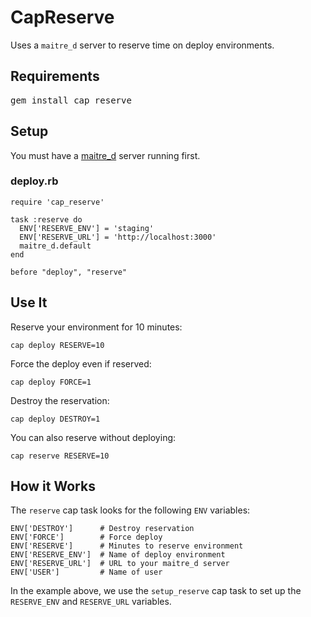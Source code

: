 CapReserve
==========

Uses a `maitre_d` server to reserve time on deploy environments.

Requirements
------------

<pre>
gem install cap_reserve
</pre>

Setup
-----

You must have a [maitre_d](https://github.com/winton/maitre_d) server running first.

### deploy.rb

    require 'cap_reserve'

    task :reserve do
      ENV['RESERVE_ENV'] = 'staging'
      ENV['RESERVE_URL'] = 'http://localhost:3000'
      maitre_d.default
   	end

   	before "deploy", "reserve"

Use It
------

Reserve your environment for 10 minutes:

    cap deploy RESERVE=10

Force the deploy even if reserved:

    cap deploy FORCE=1

Destroy the reservation:

    cap deploy DESTROY=1

You can also reserve without deploying:

    cap reserve RESERVE=10

How it Works
------------

The `reserve` cap task looks for the following `ENV` variables:

    ENV['DESTROY']      # Destroy reservation
    ENV['FORCE']        # Force deploy
    ENV['RESERVE']      # Minutes to reserve environment
    ENV['RESERVE_ENV']  # Name of deploy environment
    ENV['RESERVE_URL']  # URL to your maitre_d server
    ENV['USER']         # Name of user
 
 In the example above, we use the `setup_reserve` cap task to set up the `RESERVE_ENV` and `RESERVE_URL` variables.